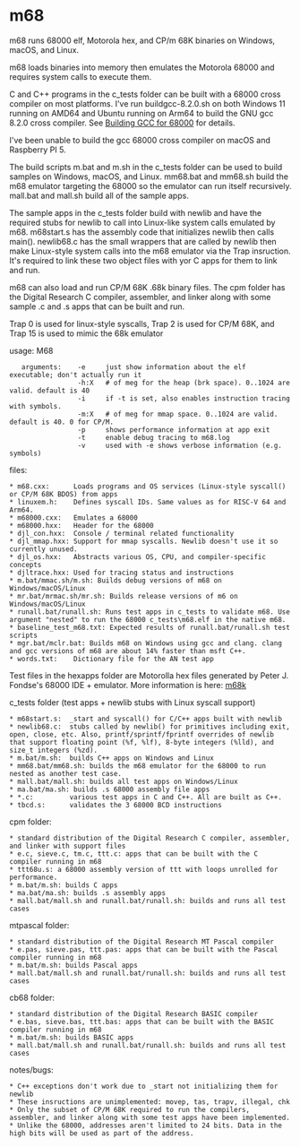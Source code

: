 # m68
m68 runs 68000 elf, Motorola hex, and CP/m 68K binaries on Windows, macOS, and Linux.

m68 loads binaries into memory then emulates the Motorola 68000 and requires system calls to execute them. 

C and C++ programs in the c_tests folder can be built with a 68000 cross compiler on most platforms. I've run buildgcc-8.2.0.sh on both Windows 11 running on AMD64 and Ubuntu running 
on Arm64 to build the GNU gcc 8.2.0 cross compiler. See [Building GCC for 68000](http://www.aaldert.com/outrun/gcc-auto.html#:~:text=I've%20made%20the%2068000%20cross%20compiler%20build,have%20MinGW/MSYS%20installed%2C%20and%20have%20an%20internet) for details. 

I've been unable to build the gcc 68000 cross compiler on macOS and Raspberry PI 5.

The build scripts m.bat and m.sh in the c_tests folder can be used to build samples on Windows, macOS, and Linux.
mm68.bat and mm68.sh build the m68 emulator targeting the 68000 so the emulator can run itself recursively.
mall.bat and mall.sh build all of the sample apps.

The sample apps in the c_tests folder build with newlib and have the required stubs for newlib to call into
Linux-like system calls emulated by m68. m68start.s has the assembly code that initializes newlib
then calls main(). newlib68.c has the small wrappers that are called by newlib then make Linux-style
system calls into the m68 emulator via the Trap insruction. It's required to link these two object
files with yor C apps for them to link and run.

m68 can also load and run CP/M 68K .68k binary files. The cpm folder has the Digital Research C compiler, assembler, and linker along with some sample .c and .s apps that can be built and run.

Trap 0 is used for linux-style syscalls, Trap 2 is used for CP/M 68K, and Trap 15 is used to mimic the 68k emulator

usage: M68 <M68 arguments> <executable> <app arguments>
   
       arguments:    -e     just show information about the elf executable; don't actually run it
                     -h:X   # of meg for the heap (brk space). 0..1024 are valid. default is 40
                     -i     if -t is set, also enables instruction tracing with symbols.
                     -m:X   # of meg for mmap space. 0..1024 are valid. default is 40. 0 for CP/M.
                     -p     shows performance information at app exit
                     -t     enable debug tracing to m68.log
                     -v     used with -e shows verbose information (e.g. symbols)

files:

    * m68.cxx:      Loads programs and OS services (Linux-style syscall() or CP/M 68K BDOS) from apps
    * linuxem.h:    Defines syscall IDs. Same values as for RISC-V 64 and Arm64.
    * m68000.cxx:   Emulates a 68000
    * m68000.hxx:   Header for the 68000
    * djl_con.hxx:  Console / terminal related functionality
    * djl_mmap.hxx: Support for mmap syscalls. Newlib doesn't use it so currently unused.
    * djl_os.hxx:   Abstracts various OS, CPU, and compiler-specific concepts
    * djltrace.hxx: Used for tracing status and instructions
    * m.bat/mmac.sh/m.sh: Builds debug versions of m68 on Windows/macOS/Linux
    * mr.bat/mrmac.sh/mr.sh: Builds release versions of m6 on Windows/macOS/Linux
    * runall.bat/runall.sh: Runs test apps in c_tests to validate m68. Use argument "nested" to run the 68000 c_tests\m68.elf in the native m68.
    * baseline_test_m68.txt: Expected results of runall.bat/runall.sh test scripts
    * mgr.bat/mclr.bat: Builds m68 on Windows using gcc and clang. clang and gcc versions of m68 are about 14% faster than msft C++.
    * words.txt:    Dictionary file for the AN test app

Test files in the hexapps folder are Motorolla hex files generated by Peter J. Fondse's 68000 IDE + emulator. More information is here: [m68k](https://grvc.us.es/FC_grado/docs/practicas/P5/IntroSimulador.pdf)

c_tests folder (test apps + newlib stubs with Linux syscall support)

    * m68start.s:  _start and syscall() for C/C++ apps built with newlib
    * newlib68.c:  stubs called by newlib() for primitives including exit, open, close, etc. Also, printf/sprintf/fprintf overrides of newlib that support floating point (%f, %lf), 8-byte integers (%lld), and size_t integers (%zd).
    * m.bat/m.sh:  builds C++ apps on Windows and Linux
    * mm68.bat/mm68.sh: builds the m68 emulator for the 68000 to run nested as another test case.
    * mall.bat/mall.sh: builds all test apps on Windows/Linux
    * ma.bat/ma.sh: builds .s 68000 assembly file apps
    * *.c:         various test apps in C and C++. All are built as C++.
    * tbcd.s:      validates the 3 68000 BCD instructions

cpm folder:

    * standard distribution of the Digital Research C compiler, assembler, and linker with support files
    * e.c, sieve.c, tm.c, ttt.c: apps that can be built with the C compiler running in m68
    * ttt68u.s: a 68000 assembly version of ttt with loops unrolled for performance.
    * m.bat/m.sh: builds C apps
    * ma.bat/ma.sh: builds .s assembly apps
    * mall.bat/mall.sh and runall.bat/runall.sh: builds and runs all test cases

mtpascal folder:

    * standard distribution of the Digital Research MT Pascal compiler
    * e.pas, sieve.pas, ttt.pas: apps that can be built with the Pascal compiler running in m68
    * m.bat/m.sh: builds Pascal apps
    * mall.bat/mall.sh and runall.bat/runall.sh: builds and runs all test cases

cb68 folder:

    * standard distribution of the Digital Research BASIC compiler
    * e.bas, sieve.bas, ttt.bas: apps that can be built with the BASIC compiler running in m68
    * m.bat/m.sh: builds BASIC apps
    * mall.bat/mall.sh and runall.bat/runall.sh: builds and runs all test cases

notes/bugs:

    * C++ exceptions don't work due to _start not initializing them for newlib
    * These insructions are unimplemented: movep, tas, trapv, illegal, chk
    * Only the subset of CP/M 68K required to run the compilers, assembler, and linker along with some test apps have been implemented.
    * Unlike the 68000, addresses aren't limited to 24 bits. Data in the high bits will be used as part of the address.
    
